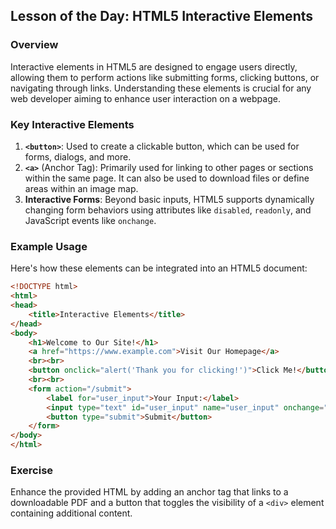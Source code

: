 ## Lesson of the Day: HTML5 Interactive Elements

### Overview
Interactive elements in HTML5 are designed to engage users directly, allowing them to perform actions like submitting forms, clicking buttons, or navigating through links. Understanding these elements is crucial for any web developer aiming to enhance user interaction on a webpage.

### Key Interactive Elements
1. **`<button>`**: Used to create a clickable button, which can be used for forms, dialogs, and more.
2. **`<a>`** (Anchor Tag): Primarily used for linking to other pages or sections within the same page. It can also be used to download files or define areas within an image map.
3. **Interactive Forms**: Beyond basic inputs, HTML5 supports dynamically changing form behaviors using attributes like `disabled`, `readonly`, and JavaScript events like `onchange`.

### Example Usage
Here's how these elements can be integrated into an HTML5 document:

```html
<!DOCTYPE html>
<html>
<head>
    <title>Interactive Elements</title>
</head>
<body>
    <h1>Welcome to Our Site!</h1>
    <a href="https://www.example.com">Visit Our Homepage</a>
    <br><br>
    <button onclick="alert('Thank you for clicking!')">Click Me!</button>
    <br><br>
    <form action="/submit">
        <label for="user_input">Your Input:</label>
        <input type="text" id="user_input" name="user_input" onchange="alert('Input changed!')">
        <button type="submit">Submit</button>
    </form>
</body>
</html>
```

### Exercise
Enhance the provided HTML by adding an anchor tag that links to a downloadable PDF and a button that toggles the visibility of a `<div>` element containing additional content.